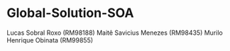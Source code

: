 # Global-Solution-SOA
Lucas Sobral Roxo (RM98188) Maitê Savicius Menezes (RM98435) Murilo Henrique Obinata (RM99855)
